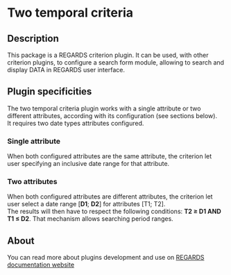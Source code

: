 # Two temporal criteria

## Description

This package is a REGARDS criterion plugin. It can be used, with other criterion plugins, to configure a search form module, allowing to search and display DATA in REGARDS user interface.

## Plugin specificities

The two temporal criteria plugin works with a single attribute or two different attributes, according with its configuration (see sections below).  
It requires two date types attributes configured.

### Single attribute

When both configured attributes are the same attribute, the criterion let user specifying an inclusive date range for that attribute.

### Two attributes

When both configured attributes are different attributes, the criterion let user select a date range [**D1**; **D2**] for attributes [T1; T2].  
The results will then have to respect the following conditions: **T2 ≥ D1 AND T1 ≤ D2**. That mechanism allows searching period ranges.

## About

You can read more about plugins development and use on [REGARDS documentation website](https://regardsoss.github.io/frontend/plugins/plugins/#section=frontend)
